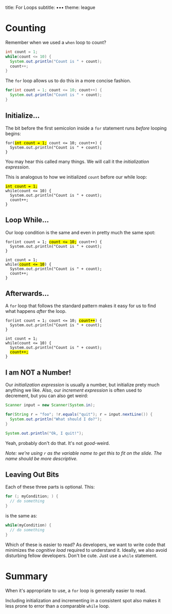 title: For Loops
subtitle: •••
theme: league

# Counting

Remember when we used a `when` loop to count?

```java
int count = 1;
while(count <= 10) {
  System.out.println("Count is " + count);
  count++;
}
```
The `for` loop allows us to do this in a more concise fashion.

```java
for(int count = 1; count <= 10; count++) {
  System.out.println("Count is " + count);
}
```

## Initialize…

The bit before the first semicolon inside a `for` statement runs *before* looping begins:

<pre><code class="language-java hljs" data-noescape>for(<mark>int count = 1;</mark> count <= 10; count++) {
  System.out.println("Count is " + count);
}</code></pre>

You may hear this called many things. We will call it the *initialization expression*.

This is analogous to how we initialized `count` before our while loop:

<pre><code class="language-java hljs" data-noescape><mark>int count = 1;</mark>
while(count <= 10) {
  System.out.println("Count is " + count);
  count++;
}</code></pre>

## Loop While…

Our loop condition is the same and even in pretty much the same spot:

<pre><code class="language-java hljs" data-noescape>for(int count = 1; <mark>count <= 10;</mark> count++) {
  System.out.println("Count is " + count);
}</code></pre>

<pre><code class="language-java hljs" data-noescape>int count = 1;
while(<mark>count <= 10</mark>) {
  System.out.println("Count is " + count);
  count++;
}</code></pre>

## Afterwards…

A `for` loop that follows the standard pattern makes it easy for us to find what happens *after* the loop.

<pre><code class="language-java hljs" data-noescape>for(int count = 1; count <= 10; <mark>count++</mark>) {
  System.out.println("Count is " + count);
}</code></pre>

<pre><code class="language-java hljs" data-noescape>int count = 1;
while(count <= 10) {
  System.out.println("Count is " + count);
  <mark>count++;</mark>
}</code></pre>

## I am NOT a Number!

Our *initialization expression* is usually a number, but initialize prety much anything we like. Also, our *increment expression* is often used to decrement, but you can also get weird:

```java
Scanner input = new Scanner(System.in);

for(String r = "foo"; !r.equals("quit"); r = input.nextLine()) {
  System.out.println("What should I do?");
}

System.out.println("Ok, I quit!");
```
Yeah, probably don't do that. It's not *good*-weird.

*Note: we're using `r` as the variable name to get this to fit on the slide. The name should be more descriptive.*

## Leaving Out Bits

Each of these three parts is optional. This:

```java
for (; myCondition; ) {
  // do something
}
```

is the same as:

```java
while(myCondition) {
  // do something
}
```

Which of these is easier to read? As developers, we want to write code that minimizes the *cognitive load* required to understand it. Ideally, we also avoid disturbing fellow developers. Don't be cute. Just use a `while` statement.

# Summary
When it's appropriate to use, a `for` loop is generally easier to read.

Including initialization and incrementing in a consistent spot also makes it less prone to error than a comparable `while` loop.
